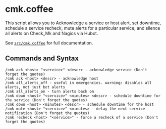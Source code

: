 # cmk.coffee

This script allows you to Acknowledge a service or host alert, set downtime, schedule a service recheck, mute alerts for a particular service, and silence all alerts on Check_Mk and Nagios via Hubot. 

See [`src/cmk.coffee`](src/cmk.coffee) for full documentation.

## Commands and Syntax

```
/cmk ack <host> "<service>" <descr> - acknowledge service (Don't forget the quotes)
/cmk ack <host> <descr> - acknowledge host
/cmk all_alerts_off - useful in emergencies. warning: disables all alerts, not just bot alerts
/cmk all_alerts_on - turn alerts back on
/cmk down <host> "<service>" <minutes> <descr> - schedule downtime for the service (Don't forget the quotes)
/cmk down <host> <minutes> <descr> - schedule downtime for the host
/cmk mute <host> "<service>" <minutes> - delay the next service notification (Don't forget the quotes)
/cmk recheck <host> "<service>" - force a recheck of a service (Don't forget the quotes)
```
